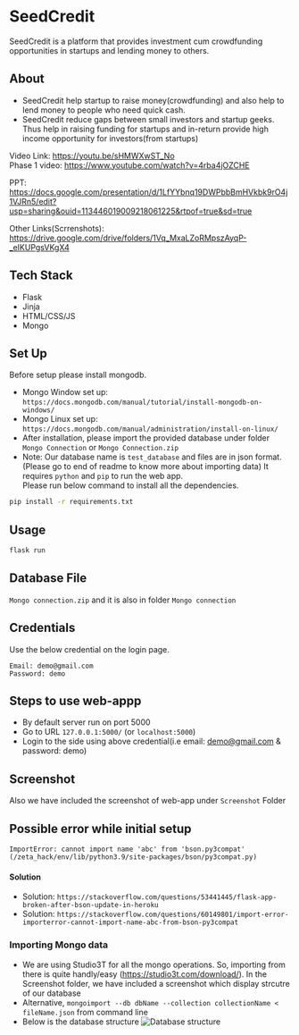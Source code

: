 # SeedCredit

SeedCredit is a platform that provides investment cum crowdfunding opportunities in startups and lending money to others.
## About
- SeedCredit help startup to raise money(crowdfunding) and also help to lend money to people who need quick cash.  
- SeedCredit reduce gaps between small investors and startup geeks. Thus help in raising funding for startups and in-return provide high income opportunity for investors(from startups)

Video Link:
https://youtu.be/sHMWXwST_No  
Phase 1 video: https://www.youtube.com/watch?v=4rba4jOZCHE

PPT:
https://docs.google.com/presentation/d/1LfYYbnq19DWPbbBmHVkbk9rO4j1VJRn5/edit?usp=sharing&ouid=113446019009218061225&rtpof=true&sd=true

Other Links(Scrrenshots):
https://drive.google.com/drive/folders/1Vq_MxaLZoRMpszAyqP-_eIKUPgsVKgX4

## Tech Stack
- Flask
- Jinja
- HTML/CSS/JS
- Mongo
## Set Up
Before setup please install mongodb.
- Mongo Window set up: ```https://docs.mongodb.com/manual/tutorial/install-mongodb-on-windows/```  
- Mongo Linux set up: ```https://docs.mongodb.com/manual/administration/install-on-linux/```  
- After installation, please import the provided database under folder ```Mongo Connection``` or ```Mongo Connection.zip```  
- Note: Our database name is ```test_database``` and  files are in json format. (Please go to end of readme to know more about importing data)
It requires ```python``` and ```pip``` to run the web app.  
Please run below command to install all the dependencies.

```bash
pip install -r requirements.txt
```

## Usage

```python
flask run
```

## Database File
```Mongo connection.zip``` and it is also in folder ```Mongo connection```

## Credentials
Use the below credential on the login page.
```
Email: demo@gmail.com
Password: demo
```
## Steps to use web-appp
- By default server run on port 5000
- Go to URL ```127.0.0.1:5000/``` (or ```localhost:5000```)
- Login to the side using above credential(i.e email: demo@gmail.com & password: demo)

## Screenshot
Also we have included the screenshot of web-app under ```Screenshot``` Folder

## Possible error while initial setup
```
ImportError: cannot import name 'abc' from 'bson.py3compat' 
(/zeta_hack/env/lib/python3.9/site-packages/bson/py3compat.py)
```
#### Solution
- Solution: ```https://stackoverflow.com/questions/53441445/flask-app-broken-after-bson-update-in-heroku```  
- Solution: ```https://stackoverflow.com/questions/60149801/import-error-importerror-cannot-import-name-abc-from-bson-py3compat```

### Importing Mongo data
- We are using Studio3T for all the mongo operations. So, importing from there is quite handly/easy (https://studio3t.com/download/). In the Screenshot folder, we have included a screenshot which display strcutre of our database
- Alternative, ```mongoimport --db dbName --collection collectionName < fileName.json``` from command line
- Below is the database structure
![Database structure](https://raw.githubusercontent.com/tusharkeshav/zeta_hack/main/Screenshots/Mongo_db_structure.png)
